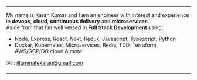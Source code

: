 <hr />

<p>My name is Karan Kumar and I am an engineer with interest and experience in <strong>devops</strong>, <strong>cloud</strong>, <strong>continuous delivery</strong> and <strong>microservices</strong>.  
 <br/> 
Aside from that I'm well versed in <strong>Full Stack Development</strong> using:</p> 

- Node, Express, React, Next, Redux, Javascript, Typescript, Python
- Docker, Kubernetes, Microservices, Redis, TDD, Terraform, AWS/GCP/DO cloud & more

✉️ : illuminatekaran@gmail.com
<hr />
